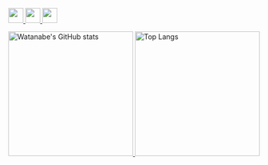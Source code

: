 <p align="left">
  <a href="https://github.com/watanabe-tsubasa">
    <img height="30" src="https://img.shields.io/github/followers/watanabe-tsubasa?label=follow&logo=github&style=flat" />
  </a>
  <a href="http://qiita.com/watanabe-tsubasa">
    <img height="30" src="https://qiita-badge.apiapi.app/s/watanabe-tsubasa/followers.svg" />
  </a>
  <a href="http://twitter.com/shuyin02">
    <img height="30" src="https://img.shields.io/twitter/follow/shuyin02?label=Twitter&logo=twitter&style=flat&access_token=1442958103926886401-tJbqKPoIAXoQr1UGljQmHbYUVD5QTf" />
  </a>
</p>

<p align="left">
  <a href="https://github-readme-stats.vercel.app/api?username=watanabe-tsubasa&count_private=true&show_icons=true&theme=dracula">
    <img src="https://github-readme-stats.vercel.app/api?username=watanabe-tsubasa&count_private=true&show_icons=true&theme=dracula" alt="Watanabe's GitHub stats" height="250px"　/>
  </a>
  <a href="https://github-readme-stats.vercel.app/api/top-langs/?username=watanabe-tsubasa">
    <img src="https://github-readme-stats.vercel.app/api/top-langs/?username=watanabe-tsubasa" alt="Top Langs" height="250px" />
  </a>
</p>

